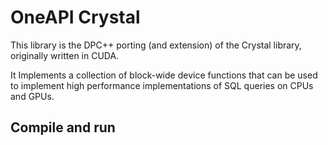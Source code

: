 # OneAPI Crystal

This library is the DPC++ porting (and extension) of the Crystal library, originally written in CUDA.

It Implements a collection of block-wide device functions that can be used to implement high performance implementations of SQL queries on CPUs and GPUs.

## Compile and run